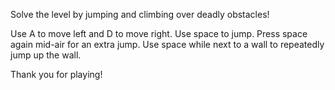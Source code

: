 Solve the level by jumping and climbing over deadly obstacles!

Use A to move left and D to move right.
Use space to jump. Press space again mid-air for an extra jump.
Use space while next to a wall to repeatedly jump up the wall.

Thank you for playing!
